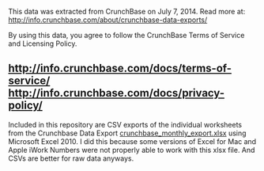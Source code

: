 This data was extracted from CrunchBase on July 7, 2014.  Read more at:
http://info.crunchbase.com/about/crunchbase-data-exports/

By using this data, you agree to follow the CrunchBase Terms of Service and Licensing Policy.

http://info.crunchbase.com/docs/terms-of-service/
http://info.crunchbase.com/docs/privacy-policy/
-------
Included in this repository are CSV exports of the individual worksheets from the Crunchbase Data Export [crunchbase_monthly_export.xlsx][1] using Microsoft Excel 2010.  I did this because some versions of Excel for Mac and Apple iWork Numbers were not properly able to work with this xlsx file. And CSVs are better for raw data anyways.

  [1]: http://static.crunchbase.com/exports/crunchbase_monthly_export.xlsx
